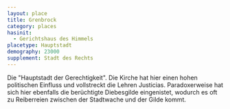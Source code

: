 ```yaml
---
layout: place
title: Grenbrock
category: places
hasinit:
  - Gerichtshaus des Himmels
placetype: Hauptstadt
demography: 23000
supplement: Stadt des Rechts
---
```


Die "Hauptstadt der Gerechtigkeit". Die Kirche hat hier einen hohen politischen Einfluss und vollstreckt die Lehren
Justicias. Paradoxerweise hat sich hier ebenfalls die berüchtigte Diebesgilde eingenistet, wodurch es oft zu Reiberreien
zwischen der Stadtwache und der Gilde kommt.
